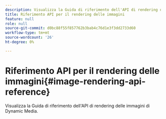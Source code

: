 ```yaml
---
description: Visualizza la Guida di riferimento dell'API di rendering delle immagini di Dynamic Media.
title: Riferimento API per il rendering delle immagini
feature: null
role: null
source-git-commit: d0bc88f55f857762b3bab4c76d1e3f3dd2733d60
workflow-type: tm+mt
source-wordcount: '26'
ht-degree: 0%

---
```



# Riferimento API per il rendering delle immagini{#image-rendering-api-reference}

Visualizza la Guida di riferimento dell&#39;API di rendering delle immagini di Dynamic Media.

